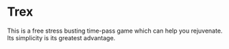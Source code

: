 # Trex
This is a free stress busting time-pass game which can help you rejuvenate. Its simplicity is its greatest advantage.
